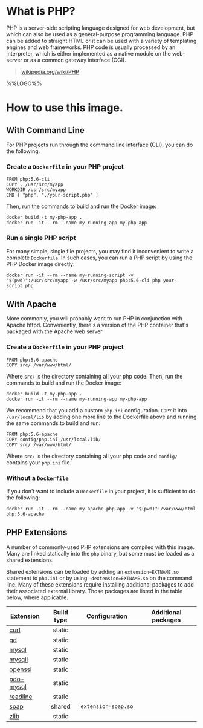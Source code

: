 # What is PHP?

PHP is a server-side scripting language designed for web development, but which
can also be used as a general-purpose programming language. PHP can be added to
straight HTML or it can be used with a variety of templating engines and web
frameworks. PHP code is usually processed by an interpreter, which is either
implemented as a native module on the web-server or as a common gateway
interface (CGI).

> [wikipedia.org/wiki/PHP](http://en.wikipedia.org/wiki/PHP)

%%LOGO%%

# How to use this image.

## With Command Line

For PHP projects run through the command line interface (CLI), you can do the
following.

### Create a `Dockerfile` in your PHP project

    FROM php:5.6-cli
    COPY . /usr/src/myapp
    WORKDIR /usr/src/myapp
    CMD [ "php", "./your-script.php" ]

Then, run the commands to build and run the Docker image:

    docker build -t my-php-app .
    docker run -it --rm --name my-running-app my-php-app

### Run a single PHP script

For many simple, single file projects, you may find it inconvenient to write a
complete `Dockerfile`. In such cases, you can run a PHP script by using the PHP
Docker image directly:

    docker run -it --rm --name my-running-script -v "$(pwd)":/usr/src/myapp -w /usr/src/myapp php:5.6-cli php your-script.php

## With Apache

More commonly, you will probably want to run PHP in conjunction with Apache
httpd. Conveniently, there's a version of the PHP container that's packaged with
the Apache web server.

### Create a `Dockerfile` in your PHP project

    FROM php:5.6-apache
    COPY src/ /var/www/html/

Where `src/` is the directory containing all your php code. Then, run the commands to build and run the Docker image:

    docker build -t my-php-app .
    docker run -it --rm --name my-running-app my-php-app

We recommend that you add a custom `php.ini` configuration. `COPY` it into
`/usr/local/lib` by adding one more line to the Dockerfile above and running the
same commands to build and run:

    FROM php:5.6-apache
    COPY config/php.ini /usr/local/lib/
    COPY src/ /var/www/html/

Where `src/` is the directory containing all your php code and `config/`
contains your `php.ini` file.

### Without a `Dockerfile`

If you don't want to include a `Dockerfile` in your project, it is sufficient to
do the following:

    docker run -it --rm --name my-apache-php-app -v "$(pwd)":/var/www/html php:5.6-apache

## PHP Extensions

A number of commonly-used PHP extensions are compiled with this image. Many are
linked statically into the `php` binary, but some must be loaded as a shared
extensions.

Shared extensions can be loaded by adding an `extension=EXTNAME.so` statement
to `php.ini` or by using `-dextension=EXTNAME.so` on the command line. Many of
these extensions require installing additional packages to add their associated
external library. Those packages are listed in the table below, where applicable.

| Extension | Build type | Configuration | Additional packages |
|-----------|:----------:|---------------|-------------------|
| [curl](http://php.net/manual/en/book.curl.php) | static | | |
| [gd](http://php.net/manual/en/book.image.php) | static | | |
| [mysql](http://php.net/manual/en/book.mysql.php) | static | | |
| [mysqli](http://php.net/manual/en/book.mysqli.php) | static | | |
| [openssl](http://php.net/manual/en/book.openssl.php) | static | | |
| [pdo-mysql](http://php.net/manual/en/ref.pdo-mysql.php) | static | | |
| [readline](http://php.net/manual/en/book.readline.php) | static | | |
| [soap](http://php.net/manual/en/book.soap.php) | shared | `extension=soap.so` | |
| [zlib](http://php.net/manual/en/book.zlib.php) | static | | |
